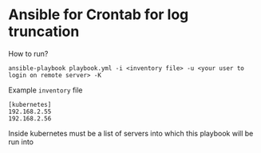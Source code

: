 # Ansible for Crontab for log truncation 

How to run?

```
ansible-playbook playbook.yml -i <inventory file> -u <your user to login on remote server> -K
```

Example `inventory` file 

```
[kubernetes]
192.168.2.55
192.168.2.56
```

Inside kubernetes must be a list of servers into which this playbook will be run into
